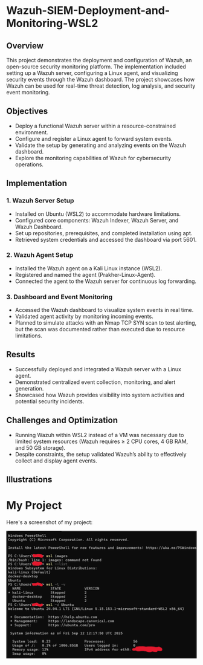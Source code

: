 # Wazuh-SIEM-Deployment-and-Monitoring-WSL2

## Overview
This project demonstrates the deployment and configuration of Wazuh, an open-source security monitoring platform. The implementation included setting up a Wazuh server, configuring a Linux agent, and visualizing security events through the Wazuh dashboard. The project showcases how Wazuh can be used for real-time threat detection, log analysis, and security event monitoring.

## Objectives
- Deploy a functional Wazuh server within a resource-constrained environment.
- Configure and register a Linux agent to forward system events.
- Validate the setup by generating and analyzing events on the Wazuh dashboard.
- Explore the monitoring capabilities of Wazuh for cybersecurity operations.
  
## Implementation
### 1. Wazuh Server Setup
- Installed on Ubuntu (WSL2) to accommodate hardware limitations.
- Configured core components: Wazuh Indexer, Wazuh Server, and Wazuh Dashboard.
- Set up repositories, prerequisites, and completed installation using apt.
- Retrieved system credentials and accessed the dashboard via port 5601.

### 2. Wazuh Agent Setup
- Installed the Wazuh agent on a Kali Linux instance (WSL2).
- Registered and named the agent (Prakher-Linux-Agent).
- Connected the agent to the Wazuh server for continuous log forwarding.

### 3. Dashboard and Event Monitoring
- Accessed the Wazuh dashboard to visualize system events in real time.
- Validated agent activity by monitoring incoming events.
- Planned to simulate attacks with an Nmap TCP SYN scan to test alerting, but the scan was documented rather than executed due to resource limitations.

## Results
- Successfully deployed and integrated a Wazuh server with a Linux agent.
- Demonstrated centralized event collection, monitoring, and alert generation.
- Showcased how Wazuh provides visibility into system activities and potential security incidents.

## Challenges and Optimization
- Running Wazuh within WSL2 instead of a VM was necessary due to limited system resources (Wazuh requires ≥ 2 CPU cores, 4 GB RAM, and 50 GB storage).
- Despite constraints, the setup validated Wazuh’s ability to effectively collect and display agent events.

## Illustrations
# My Project

Here's a screenshot of my project:

![ Img: Installing the Wazuh Server in Ubuntu](https://github.com/Prakher-v/Wazuh-SIEM-Deployment-and-Monitoring-WSL2/blob/main/imgaes_Wazuh/1.png)
